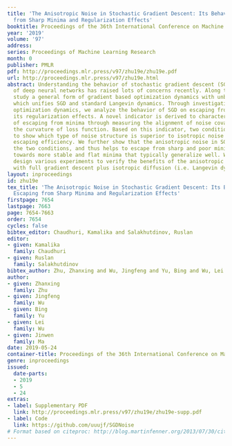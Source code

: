 ```yaml
---
title: 'The Anisotropic Noise in Stochastic Gradient Descent: Its Behavior of Escaping
  from Sharp Minima and Regularization Effects'
booktitle: Proceedings of the 36th International Conference on Machine Learning
year: '2019'
volume: '97'
address: 
series: Proceedings of Machine Learning Research
month: 0
publisher: PMLR
pdf: http://proceedings.mlr.press/v97/zhu19e/zhu19e.pdf
url: http://proceedings.mlr.press/v97/zhu19e.html
abstract: Understanding the behavior of stochastic gradient descent (SGD) in the context
  of deep neural networks has raised lots of concerns recently. Along this line, we
  study a general form of gradient based optimization dynamics with unbiased noise,
  which unifies SGD and standard Langevin dynamics. Through investigating this general
  optimization dynamics, we analyze the behavior of SGD on escaping from minima and
  its regularization effects. A novel indicator is derived to characterize the efficiency
  of escaping from minima through measuring the alignment of noise covariance and
  the curvature of loss function. Based on this indicator, two conditions are established
  to show which type of noise structure is superior to isotropic noise in term of
  escaping efficiency. We further show that the anisotropic noise in SGD satisfies
  the two conditions, and thus helps to escape from sharp and poor minima effectively,
  towards more stable and flat minima that typically generalize well. We systematically
  design various experiments to verify the benefits of the anisotropic noise, compared
  with full gradient descent plus isotropic diffusion (i.e. Langevin dynamics).
layout: inproceedings
id: zhu19e
tex_title: 'The Anisotropic Noise in Stochastic Gradient Descent: Its Behavior of
  Escaping from Sharp Minima and Regularization Effects'
firstpage: 7654
lastpage: 7663
page: 7654-7663
order: 7654
cycles: false
bibtex_editor: Chaudhuri, Kamalika and Salakhutdinov, Ruslan
editor:
- given: Kamalika
  family: Chaudhuri
- given: Ruslan
  family: Salakhutdinov
bibtex_author: Zhu, Zhanxing and Wu, Jingfeng and Yu, Bing and Wu, Lei and Ma, Jinwen
author:
- given: Zhanxing
  family: Zhu
- given: Jingfeng
  family: Wu
- given: Bing
  family: Yu
- given: Lei
  family: Wu
- given: Jinwen
  family: Ma
date: 2019-05-24
container-title: Proceedings of the 36th International Conference on Machine Learning
genre: inproceedings
issued:
  date-parts:
  - 2019
  - 5
  - 24
extras:
- label: Supplementary PDF
  link: http://proceedings.mlr.press/v97/zhu19e/zhu19e-supp.pdf
- label: Code
  link: https://github.com/uuujf/SGDNoise
# Format based on citeproc: http://blog.martinfenner.org/2013/07/30/citeproc-yaml-for-bibliographies/
---
```

